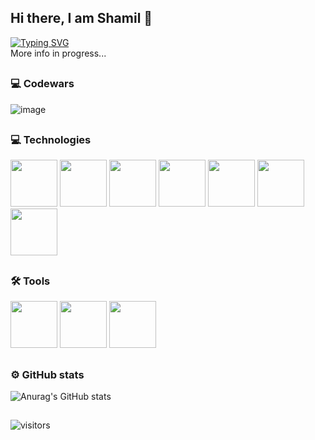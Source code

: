 ## Hi there, I am Shamil 👋
[![Typing SVG](https://readme-typing-svg.herokuapp.com?font=Fira+Code&pause=1000&center=%D0%9B%D0%9E%D0%96%D0%AC&vCenter=%D0%B8%D1%81%D1%82%D0%B8%D0%BD%D0%BD%D1%8B%D0%B9&repeat=%D0%B8%D1%81%D1%82%D0%B8%D0%BD%D0%BD%D1%8B%D0%B9&random=%D0%9B%D0%9E%D0%96%D0%AC&width=435&lines=Front-end+developer)](https://git.io/typing-svg)  
More info in progress...

##
### 💻 Codewars

![image](https://github.com/user-attachments/assets/70c3499b-387f-4370-b4cb-cc632d602505)

##
### 💻 Technologies

<img src="https://github.com/user-attachments/assets/7cc18326-891d-4780-bc96-47aa2a42d5ff" width="75" height="75"/>
<img src="https://github.com/user-attachments/assets/5a027a4a-89f3-4a20-a60c-c1fabca3029e" width="75" height="75"/>
<img src="https://github.com/user-attachments/assets/1808b5fb-31b9-4b63-8da5-5c1a4af2b2ad" width="75" height="75"/>
<img src="https://github.com/user-attachments/assets/ab8c7083-81d8-4be2-ab7c-80252f65bba8" width="75" height="75"/>
<img src="https://github.com/user-attachments/assets/ddb08711-d410-4ddf-9ce9-f5698e5a2403" width="75" height="75"/>
<img src="https://github.com/user-attachments/assets/71c3149c-80a9-4abc-b776-6ae1c468e412" width="75" height="75"/>
<img src="https://github.com/user-attachments/assets/08723bbb-872e-494a-b28f-ed39c130ff80" width="75" height="75"/>


##
### 🛠 Tools 

<img src="https://github.com/user-attachments/assets/5339cb86-98ea-4cf8-a963-fbf42119adaf" width="75" height="75"/>
<img src="https://github.com/user-attachments/assets/d32d84c2-ec9c-4187-9731-edba19351112" width="75" height="75"/>
<img src="https://github.com/user-attachments/assets/d3f421b3-b6ef-4f06-b50e-495e300feb9b" width="75" height="75"/>

##
### ⚙️ GitHub stats

![Anurag's GitHub stats](https://github-readme-stats.vercel.app/api?username=monvis&show_icons=true&theme=transparent)


##
![visitors](https://visitor-badge.laobi.icu/badge?page_id=monvis.visitor-badge)
